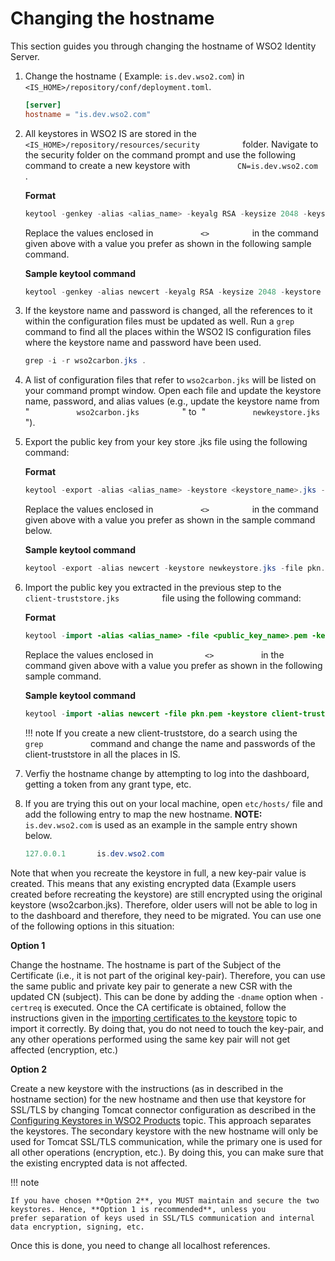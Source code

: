 # Changing the hostname

This section guides you through changing the hostname of WSO2 Identity
Server.

1.  Change the hostname ( Example: `is.dev.wso2.com`) in
    ` <IS_HOME>/repository/conf/deployment.toml`.

    ``` toml
    [server]
    hostname = "is.dev.wso2.com"
    ```

2.  All keystores in WSO2 IS are stored in the
    `           <IS_HOME>/repository/resources/security          `
    folder. Navigate to the security folder on the command prompt and
    use the following command to create a new keystore with
    `           CN=is.dev.wso2.com          `.

    **Format**

    ``` java
    keytool -genkey -alias <alias_name> -keyalg RSA -keysize 2048 -keystore <keystore_name>.jks -dname "CN=<hostname>, OU=<organizational_unit>,O=<organization>,L=<Locality>,S=<State/province>,C=<country_code>" -storepass <keystore_password> -keypass <confirm_keystore_password>
    ```

    Replace the values enclosed in `           <>          ` in the
    command given above with a value you prefer as shown in the following sample
    command.

    **Sample keytool command**

    ``` java
    keytool -genkey -alias newcert -keyalg RSA -keysize 2048 -keystore newkeystore.jks -dname "CN=is.dev.wso2.com, OU=Is,O=Wso2,L=SL,S=WS,C=LK" -storepass mypassword -keypass mypassword
    ```

3.  If the keystore name and password is changed, all the references to
    it within the configuration files must be updated as well. Run a
    `grep` command to find all the places within the WSO2 IS configuration
    files where the keystore name and password have been used.

    ``` java
    grep -i -r wso2carbon.jks .
    ```

4.  A list of configuration files that refer to `wso2carbon.jks` will be
    listed on your command prompt window. Open each file and update the
    keystore name, password, and alias values (e.g., update the keystore
    name from " `           wso2carbon.jks          ` " to  "
    `           newkeystore.jks          ` ").

5.  Export the public key from your key store .jks file using the
    following command:

    **Format**

    ``` java
    keytool -export -alias <alias_name> -keystore <keystore_name>.jks -file <public_key_name>.pem
    ```

    Replace the values enclosed in `           <>          ` in the
    command given above with a value you prefer as shown in the sample
    command below.

    **Sample keytool command**

    ``` java
    keytool -export -alias newcert -keystore newkeystore.jks -file pkn.pem
    ```

6.  Import the public key you extracted in the previous step to the
    `           client-truststore.jks          ` file using the
    following command:

    **Format**

    ``` java
    keytool -import -alias <alias_name> -file <public_key_name>.pem -keystore client-truststore.jks -storepass <keystore_password>
    ```

    Replace the values enclosed in `            <>           ` in the
    command given above with a value you prefer as shown in the following sample
    command.

    **Sample keytool command**

    ``` java
    keytool -import -alias newcert -file pkn.pem -keystore client-truststore.jks -storepass wso2carbon
    ```

    !!! note
        If you create a new client-truststore, do a search using the
        `            grep           ` command and change the name and
        passwords of the client-truststore in all the places in IS.
    

7.  Verfiy the hostname change by attempting to log into the dashboard,
    getting a token from any grant type, etc.

8.  If you are trying this out on your local machine, open
    `etc/hosts/` file and add the following entry to map the new hostname.
    **NOTE:** `is.dev.wso2.com` is used as an example in the sample entry shown
    below.

    ``` java
    127.0.0.1       is.dev.wso2.com
    ```

Note that when you recreate the keystore in full, a new key-pair value
is created. This means that any existing encrypted data (Example
users created before recreating the keystore) are still encrypted
using the original keystore (wso2carbon.jks). Therefore, older
users will not be able to log in to the dashboard and therefore, they need to be migrated.
You can use one of the following options in this situation:

**Option 1**

Change the hostname. The hostname is part of the Subject of the
Certificate (i.e., it is not part of the original key-pair). Therefore,
you can use the same public and private key pair to generate a new CSR
with the updated CN (subject). This can be done by adding the `-dname`
option when `-certreq` is executed. Once the CA certificate is obtained,
follow the instructions given in the [importing certificates to the
keystore](https://docs.wso2.com/display/ADMIN44x/Creating+New+Keystores#CreatingNewKeystores-Step2:Importingcertificatestothekeystore)
topic to import it correctly. By doing that, you do not need to touch
the key-pair, and any other operations performed using the same key pair
will not get affected (encryption, etc.)

**Option 2**

Create a new keystore with the instructions (as in
described in the hostname section) for the new hostname and then use
that keystore for SSL/TLS by changing Tomcat connector configuration as
described in the [Configuring Keystores in WSO2
Products](https://docs.wso2.com/display/ADMIN44x/Configuring+Keystores+in+WSO2+Products)
topic. This approach separates the keystores. The secondary keystore
with the new hostname will only be used for Tomcat SSL/TLS
communication, while the primary one is used for all other operations
(encryption, etc.). By doing this, you can make sure that the existing
encrypted data is not affected.

!!! note
    
    If you have chosen **Option 2**, you MUST maintain and secure the two
    keystores. Hence, **Option 1 is recommended**, unless you
    prefer separation of keys used in SSL/TLS communication and internal
    data encryption, signing, etc.
    

Once this is done, you need to change all localhost references.  
